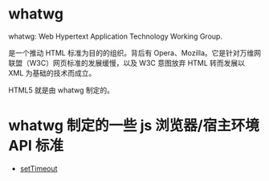 # whatwg

whatwg: Web Hypertext Application Technology Working Group.

是一个推动 HTML 标准为目的的组织。背后有 Opera、Mozilla。它是针对万维网联盟（W3C）网页标准的发展缓慢，以及 W3C 意图放弃 HTML 转而发展以 XML 为基础的技术而成立。

HTML5 就是由 whatwg 制定的。

# whatwg 制定的一些 js 浏览器/宿主环境 API 标准

- [setTimeout](./setTimeout.md)
